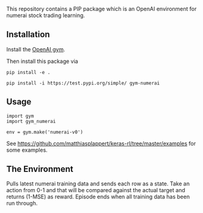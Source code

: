 This repository contains a PIP package which is an OpenAI environment for
numerai stock trading learning.


## Installation

Install the [OpenAI gym](https://gym.openai.com/docs/).

Then install this package via

```
pip install -e .
```

```
pip install -i https://test.pypi.org/simple/ gym-numerai
```

## Usage

```
import gym
import gym_numerai

env = gym.make('numerai-v0')
```

See https://github.com/matthiasplappert/keras-rl/tree/master/examples for some
examples.


## The Environment

Pulls latest numerai training data and sends each row as a state. Take an action from 0-1
and that will be compared against the actual target and returns (1-MSE) as reward. Episode ends when all training data has been run through.
